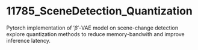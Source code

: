 # 11785_SceneDetection_Quantization
Pytorch implementation of $'\beta'$-VAE model on scene-change detection explore quantization methods to reduce memory-bandwith and improve inference latency.
